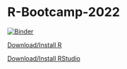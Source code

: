 # R-Bootcamp-2022

[![Binder](https://mybinder.org/badge_logo.svg)](https://mybinder.org/v2/gh/ccss-rs/R-Bootcamp-2022/main?urlpath=rstudio)

[Download/Install R](https://www.r-project.org/)  

[Download/Install RStudio](https://www.rstudio.com/products/rstudio/download/)
